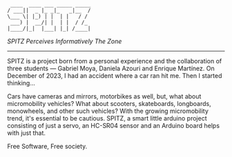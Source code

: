 ```                           
 ____  ____ ___ _____ _____
/ ___||  _ |_ _|_   _|__  /
\___ \| |_) | |  | |   / / 
 ___) |  __/| |  | |  / /_ 
|____/|_|  |___| |_| /____|
```
_SPITZ Perceives Informatively The Zone_
- - -

SPITZ is a project born from a personal experience and the collaboration of three students — Gabriel Moya, Daniela Azouri and Enrique Martínez. 
On December of 2023, I had an accident where a car ran hit me. Then I started thinking...

Cars have cameras and mirrors, motorbikes as well, but, what about micromobility vehicles? What about scooters, skateboards, longboards, monowheels, and other such vehicles?
With the growing micromobility trend, it's essential to be cautious. SPITZ, a smart little arduino project consisting of just a servo, an HC-SR04 sensor and an Arduino board helps with just that.

Free Software, Free society.
